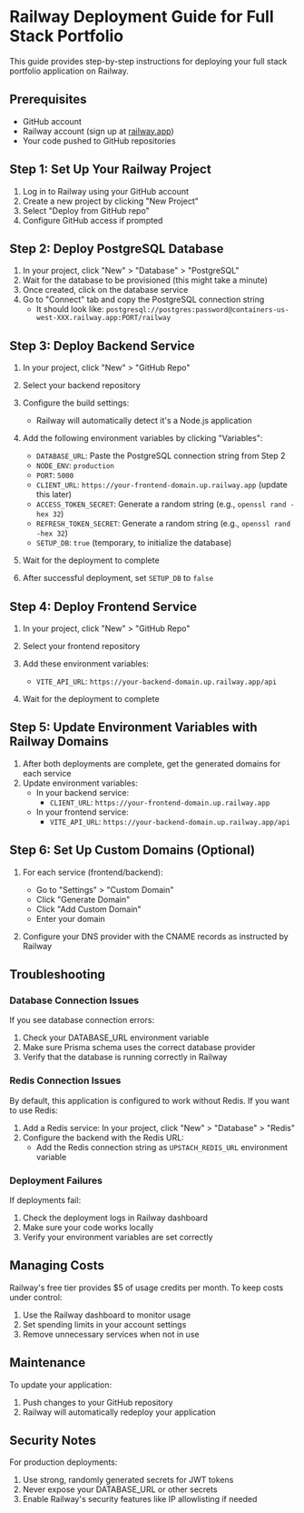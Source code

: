 # Railway Deployment Guide for Full Stack Portfolio

This guide provides step-by-step instructions for deploying your full stack portfolio application on Railway.

## Prerequisites

- GitHub account
- Railway account (sign up at [railway.app](https://railway.app/))
- Your code pushed to GitHub repositories

## Step 1: Set Up Your Railway Project

1. Log in to Railway using your GitHub account
2. Create a new project by clicking "New Project"
3. Select "Deploy from GitHub repo"
4. Configure GitHub access if prompted

## Step 2: Deploy PostgreSQL Database

1. In your project, click "New" > "Database" > "PostgreSQL"
2. Wait for the database to be provisioned (this might take a minute)
3. Once created, click on the database service
4. Go to "Connect" tab and copy the PostgreSQL connection string
   - It should look like: `postgresql://postgres:password@containers-us-west-XXX.railway.app:PORT/railway`

## Step 3: Deploy Backend Service

1. In your project, click "New" > "GitHub Repo"
2. Select your backend repository
3. Configure the build settings:
   - Railway will automatically detect it's a Node.js application

4. Add the following environment variables by clicking "Variables":
   - `DATABASE_URL`: Paste the PostgreSQL connection string from Step 2
   - `NODE_ENV`: `production`
   - `PORT`: `5000`
   - `CLIENT_URL`: `https://your-frontend-domain.up.railway.app` (update this later)
   - `ACCESS_TOKEN_SECRET`: Generate a random string (e.g., `openssl rand -hex 32`)
   - `REFRESH_TOKEN_SECRET`: Generate a random string (e.g., `openssl rand -hex 32`)
   - `SETUP_DB`: `true` (temporary, to initialize the database)

5. Wait for the deployment to complete
6. After successful deployment, set `SETUP_DB` to `false`

## Step 4: Deploy Frontend Service

1. In your project, click "New" > "GitHub Repo"
2. Select your frontend repository
3. Add these environment variables:
   - `VITE_API_URL`: `https://your-backend-domain.up.railway.app/api`

4. Wait for the deployment to complete

## Step 5: Update Environment Variables with Railway Domains

1. After both deployments are complete, get the generated domains for each service
2. Update environment variables:
   - In your backend service:
     - `CLIENT_URL`: `https://your-frontend-domain.up.railway.app`
   - In your frontend service:
     - `VITE_API_URL`: `https://your-backend-domain.up.railway.app/api`

## Step 6: Set Up Custom Domains (Optional)

1. For each service (frontend/backend):
   - Go to "Settings" > "Custom Domain"
   - Click "Generate Domain"
   - Click "Add Custom Domain"
   - Enter your domain

2. Configure your DNS provider with the CNAME records as instructed by Railway

## Troubleshooting

### Database Connection Issues

If you see database connection errors:

1. Check your DATABASE_URL environment variable
2. Make sure Prisma schema uses the correct database provider
3. Verify that the database is running correctly in Railway

### Redis Connection Issues

By default, this application is configured to work without Redis. If you want to use Redis:

1. Add a Redis service: In your project, click "New" > "Database" > "Redis"
2. Configure the backend with the Redis URL:
   - Add the Redis connection string as `UPSTACH_REDIS_URL` environment variable

### Deployment Failures

If deployments fail:

1. Check the deployment logs in Railway dashboard
2. Make sure your code works locally
3. Verify your environment variables are set correctly

## Managing Costs

Railway's free tier provides $5 of usage credits per month. To keep costs under control:

1. Use the Railway dashboard to monitor usage
2. Set spending limits in your account settings
3. Remove unnecessary services when not in use

## Maintenance

To update your application:

1. Push changes to your GitHub repository
2. Railway will automatically redeploy your application

## Security Notes

For production deployments:

1. Use strong, randomly generated secrets for JWT tokens
2. Never expose your DATABASE_URL or other secrets
3. Enable Railway's security features like IP allowlisting if needed 